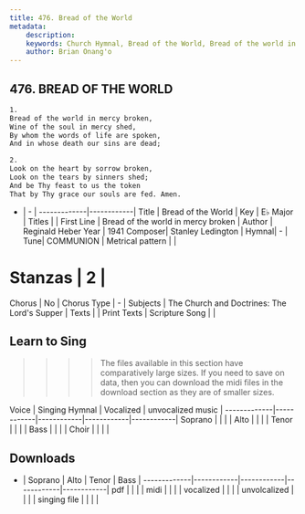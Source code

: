 ```yaml
---
title: 476. Bread of the World
metadata:
    description: 
    keywords: Church Hymnal, Bread of the World, Bread of the world in mercy broken, 
    author: Brian Onang'o
---
```



## 476. BREAD OF THE WORLD

```txt
1.
Bread of the world in mercy broken,
Wine of the soul in mercy shed,
By whom the words of life are spoken,
And in whose death our sins are dead;

2.
Look on the heart by sorrow broken,
Look on the tears by sinners shed;
And be Thy feast to us the token
That by Thy grace our souls are fed. Amen.
```

- |   -  |
-------------|------------|
Title | Bread of the World |
Key | E♭ Major |
Titles |  |
First Line | Bread of the world in mercy broken |
Author | Reginald Heber
Year | 1941
Composer| Stanley Ledington |
Hymnal|  - |
Tune| COMMUNION |
Metrical pattern | |
# Stanzas | 2 |
Chorus | No |
Chorus Type | - |
Subjects | The Church and Doctrines: The Lord's Supper |
Texts |  |
Print Texts | 
Scripture Song |  |
  
## Learn to Sing

>>>> The files available in this section have comparatively large sizes. If you need to save on data, then you can download the midi files in the download section as they are of smaller sizes.

Voice |  Singing Hymnal | Vocalized | unvocalized music |
-------------|------------|------------|------------|------------|
Soprano | | | |
Alto | | | |
Tenor | | | |
Bass | | | |
Choir | | | |

## Downloads

- |  Soprano | Alto | Tenor | Bass |
-------------|------------|------------|------------|------------|
pdf | | | |
midi | | | |
vocalized | | | |
unvolcalized | | | |
singing file | | | |
  